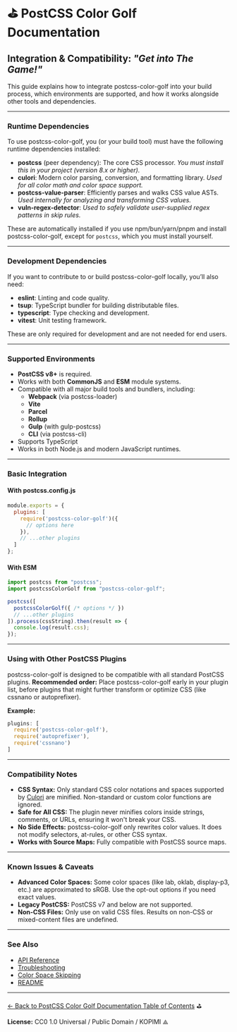 # ⛳️ PostCSS Color Golf Documentation

## Integration & Compatibility: _"Get into The Game!"_

This guide explains how to integrate postcss-color-golf into your build process, which environments are supported, and how it works alongside other tools and dependencies.

---

### Runtime Dependencies

To use postcss-color-golf, you (or your build tool) must have the following runtime dependencies installed:

- **postcss** (peer dependency): The core CSS processor.
  _You must install this in your project (version 8.x or higher)._
- **culori**: Modern color parsing, conversion, and formatting library.
  _Used for all color math and color space support._
- **postcss-value-parser**: Efficiently parses and walks CSS value ASTs.
  _Used internally for analyzing and transforming CSS values._
- **vuln-regex-detector**:
  _Used to safely validate user-supplied regex patterns in skip rules._

These are automatically installed if you use npm/bun/yarn/pnpm and install postcss-color-golf, except for `postcss`, which you must install yourself.

---

### Development Dependencies

If you want to contribute to or build postcss-color-golf locally, you’ll also need:

- **eslint**: Linting and code quality.
- **tsup**: TypeScript bundler for building distributable files.
- **typescript**: Type checking and development.
- **vitest**: Unit testing framework.

These are only required for development and are not needed for end users.

---

### Supported Environments

- **PostCSS v8+** is required.
- Works with both **CommonJS** and **ESM** module systems.
- Compatible with all major build tools and bundlers, including:
  - **Webpack** (via postcss-loader)
  - **Vite**
  - **Parcel**
  - **Rollup**
  - **Gulp** (with gulp-postcss)
  - **CLI** (via postcss-cli)
- Supports TypeScript
- Works in both Node.js and modern JavaScript runtimes.

---

### Basic Integration

#### With postcss.config.js

```js
module.exports = {
  plugins: [
    require('postcss-color-golf')({
      // options here
    }),
    // ...other plugins
  ]
};
```

#### With ESM

```js
import postcss from "postcss";
import postcssColorGolf from "postcss-color-golf";

postcss([
  postcssColorGolf({ /* options */ })
  // ...other plugins
]).process(cssString).then(result => {
  console.log(result.css);
});
```

---

### Using with Other PostCSS Plugins

postcss-color-golf is designed to be compatible with all standard PostCSS plugins.
**Recommended order:** Place postcss-color-golf early in your plugin list, before plugins that might further transform or optimize CSS (like cssnano or autoprefixer).

**Example:**
```js
plugins: [
  require('postcss-color-golf'),
  require('autoprefixer'),
  require('cssnano')
]
```

---

### Compatibility Notes

- **CSS Syntax:**
  Only standard CSS color notations and spaces supported by [Culori](https://culorijs.org/color-spaces/) are minified. Non-standard or custom color functions are ignored.
- **Safe for All CSS:**
  The plugin never minifies colors inside strings, comments, or URLs, ensuring it won't break your CSS.
- **No Side Effects:**
  postcss-color-golf only rewrites color values. It does not modify selectors, at-rules, or other CSS syntax.
- **Works with Source Maps:**
  Fully compatible with PostCSS source maps.

---

### Known Issues & Caveats

- **Advanced Color Spaces:**
  Some color spaces (like lab, oklab, display-p3, etc.) are approximated to sRGB. Use the opt-out options if you need exact values.
- **Legacy PostCSS:**
  PostCSS v7 and below are not supported.
- **Non-CSS Files:**
  Only use on valid CSS files. Results on non-CSS or mixed-content files are undefined.

---

### See Also

- [API Reference](./api.md)
- [Troubleshooting](./troubleshooting.md)
- [Color Space Skipping](./color-space-skipping.md)
- [README](../README.md)

---

[← Back to PostCSS Color Golf Documentation Table of Contents](./README.md) ⛳️

**License:** CC0 1.0 Universal / Public Domain / KOPIMI ⟁
